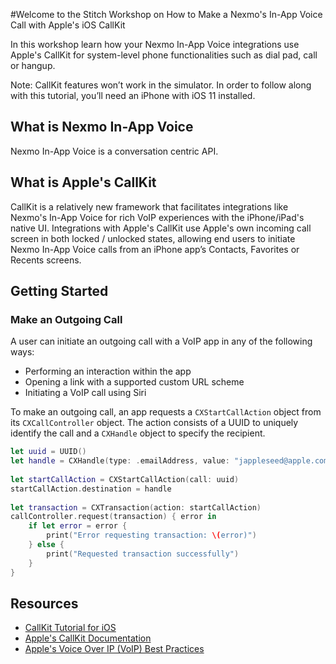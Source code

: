 #Welcome to the Stitch Workshop on How to Make a Nexmo's In-App Voice Call with Apple's iOS CallKit 

In this workshop learn how your Nexmo In-App Voice integrations use Apple's CallKit for system-level phone functionalities such as dial pad, call or hangup. 

Note: CallKit features won’t work in the simulator. In order to follow along with this tutorial, you’ll need an iPhone with iOS 11 installed.

## What is Nexmo In-App Voice

Nexmo In-App Voice is a conversation centric API. 

## What is Apple's CallKit

CallKit is a relatively new framework that facilitates integrations like Nexmo's In-App Voice for rich VoIP experiences with the iPhone/iPad's native UI. Integrations with Apple's CallKit use Apple's own incoming call screen in both locked / unlocked states, allowing end users to initiate Nexmo In-App Voice calls from an iPhone app’s Contacts, Favorites or Recents screens.

## Getting Started 

### Make an Outgoing Call 

A user can initiate an outgoing call with a VoIP app in any of the following ways:
- Performing an interaction within the app
- Opening a link with a supported custom URL scheme
- Initiating a VoIP call using Siri

To make an outgoing call, an app requests a `CXStartCallAction` object from its `CXCallController` object. The action consists of a UUID to uniquely identify the call and a `CXHandle` object to specify the recipient.

```Swift 
let uuid = UUID()
let handle = CXHandle(type: .emailAddress, value: "jappleseed@apple.com")
 
let startCallAction = CXStartCallAction(call: uuid)
startCallAction.destination = handle
 
let transaction = CXTransaction(action: startCallAction)
callController.request(transaction) { error in
    if let error = error {
        print("Error requesting transaction: \(error)")
    } else {
        print("Requested transaction successfully")
    }
}
```


## Resources 
- [CallKit Tutorial for iOS](https://www.raywenderlich.com/701-callkit-tutorial-for-ios) 
- [Apple's CallKit Documentation](https://developer.apple.com/documentation/callkit)
- [Apple's Voice Over IP (VoIP) Best Practices](https://developer.apple.com/library/archive/documentation/Performance/Conceptual/EnergyGuide-iOS/OptimizeVoIP.html#//apple_ref/doc/uid/TP40015243-CH30-SW1)